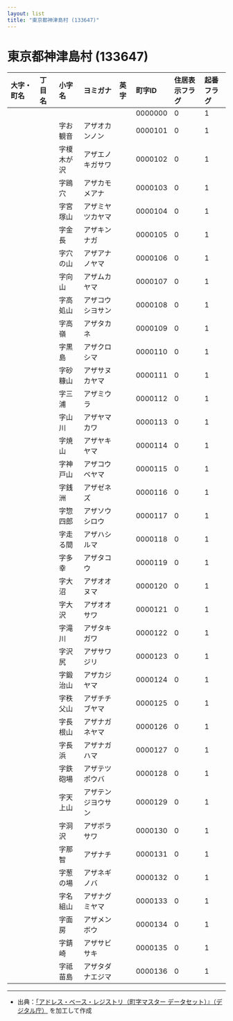```yaml
---
layout: list
title: "東京都神津島村 (133647)"
---
```


# 東京都神津島村 (133647)

| 大字・町名 | 丁目名 | 小字名 | ヨミガナ | 英字 | 町字ID | 住居表示フラグ | 起番フラグ |
|:---|:---|:---|:---|:---|:---|:---|:---|
|  |  |  |    |  | 0000000 | 0 | 1 |
|  |  | 字お観音 |   アザオカンノン |  | 0000101 | 0 | 1 |
|  |  | 字榎木が沢 |   アザエノキガサワ |  | 0000102 | 0 | 1 |
|  |  | 字鴎穴 |   アザカモメアナ |  | 0000103 | 0 | 1 |
|  |  | 字宮塚山 |   アザミヤツカヤマ |  | 0000104 | 0 | 1 |
|  |  | 字金長 |   アザキンナガ |  | 0000105 | 0 | 1 |
|  |  | 字穴の山 |   アザアナノヤマ |  | 0000106 | 0 | 1 |
|  |  | 字向山 |   アザムカヤマ |  | 0000107 | 0 | 1 |
|  |  | 字高処山 |   アザコウシヨサン |  | 0000108 | 0 | 1 |
|  |  | 字高嶺 |   アザタカネ |  | 0000109 | 0 | 1 |
|  |  | 字黒島 |   アザクロシマ |  | 0000110 | 0 | 1 |
|  |  | 字砂糠山 |   アザサヌカヤマ |  | 0000111 | 0 | 1 |
|  |  | 字三浦 |   アザミウラ |  | 0000112 | 0 | 1 |
|  |  | 字山川 |   アザヤマカワ |  | 0000113 | 0 | 1 |
|  |  | 字焼山 |   アザヤキヤマ |  | 0000114 | 0 | 1 |
|  |  | 字神戸山 |   アザコウベヤマ |  | 0000115 | 0 | 1 |
|  |  | 字銭洲 |   アザゼネズ |  | 0000116 | 0 | 1 |
|  |  | 字惣四郎 |   アザソウシロウ |  | 0000117 | 0 | 1 |
|  |  | 字走る間 |   アザハシルマ |  | 0000118 | 0 | 1 |
|  |  | 字多幸 |   アザタコウ |  | 0000119 | 0 | 1 |
|  |  | 字大沼 |   アザオオヌマ |  | 0000120 | 0 | 1 |
|  |  | 字大沢 |   アザオオサワ |  | 0000121 | 0 | 1 |
|  |  | 字滝川 |   アザタキガワ |  | 0000122 | 0 | 1 |
|  |  | 字沢尻 |   アザサワジリ |  | 0000123 | 0 | 1 |
|  |  | 字鍛治山 |   アザカジヤマ |  | 0000124 | 0 | 1 |
|  |  | 字秩父山 |   アザチチブヤマ |  | 0000125 | 0 | 1 |
|  |  | 字長根山 |   アザナガネヤマ |  | 0000126 | 0 | 1 |
|  |  | 字長浜 |   アザナガハマ |  | 0000127 | 0 | 1 |
|  |  | 字鉄砲場 |   アザテツポウバ |  | 0000128 | 0 | 1 |
|  |  | 字天上山 |   アザテンジヨウサン |  | 0000129 | 0 | 1 |
|  |  | 字洞沢 |   アザボラサワ |  | 0000130 | 0 | 1 |
|  |  | 字那智 |   アザナチ |  | 0000131 | 0 | 1 |
|  |  | 字葱の場 |   アザネギノバ |  | 0000132 | 0 | 1 |
|  |  | 字名組山 |   アザナグミヤマ |  | 0000133 | 0 | 1 |
|  |  | 字面房 |   アザメンボウ |  | 0000134 | 0 | 1 |
|  |  | 字錆崎 |   アザサビサキ |  | 0000135 | 0 | 1 |
|  |  | 字祗苗島 |   アザタダナエジマ |  | 0000136 | 0 | 1 |

---

- 出典：[「アドレス・ベース・レジストリ（町字マスター データセット）』（デジタル庁）](https://www.digital.go.jp/policies/base_registry_address/) を加工して作成
